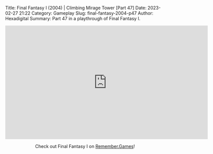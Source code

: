 Title: Final Fantasy I (2004) | Climbing Mirage Tower [Part 47]
Date: 2023-02-27 21:22
Category: Gameplay
Slug: final-fantasy-2004-p47
Author: Hexadigital
Summary: Part 47 in a playthrough of Final Fantasy I.

<center><iframe src="https://www.youtube.com/embed/jkJKLnWsqS8?feature=oembed" allow="accelerometer; autoplay; encrypted-media; gyroscope; picture-in-picture" width="640" height="360" frameborder="0"></iframe>

Check out Final Fantasy I on [Remember.Games](https://remember.games/game/6866/final-fantasy-i-ii-dawn-of-souls/)!</center>

